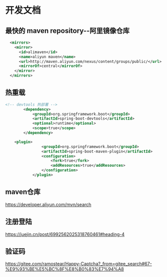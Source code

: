 # 开发文档

## 最快的 maven repository--阿里镜像仓库

``` xml
  <mirrors>
    <mirror>
      <id>alimaven</id>
      <name>aliyun maven</name>
      <url>http://maven.aliyun.com/nexus/content/groups/public/</url>
      <mirrorOf>central</mirrorOf>        
    </mirror>
  </mirrors>
```

## 热重载

``` xml
<!-- devtools 热部署 -->
		<dependency>
			<groupId>org.springframework.boot</groupId>
			<artifactId>spring-boot-devtools</artifactId>
			<optional>runtime</optional>
			<scope>true</scope>
		</dependency>

    <plugin>
				<groupId>org.springframework.boot</groupId>
				<artifactId>spring-boot-maven-plugin</artifactId>
				<configuration>
					<fork>true</fork>
					<addResources>true</addResources>
				</configuration>
			</plugin>
```

## maven仓库
https://developer.aliyun.com/mvn/search

## 注册登陆
https://juejin.cn/post/6992562025318760461#heading-4

## 验证码
https://gitee.com/ramostear/Happy-Captcha?_from=gitee_search#67-%E9%93%BE%E5%BC%8F%E8%B0%83%E7%94%A8